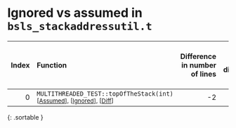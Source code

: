 # Ignored vs assumed in `bsls_stackaddressutil.t`

<script src="../sorttable.js"></script>

|   Index | Function                                                                                                                          |   Difference in number of lines |   Function size difference in bytes |   Number of lines in assumed build | Number of bytes in assumed build   |   Number of lines in ignored build | Number of bytes in ignored build   |
|--------:|:----------------------------------------------------------------------------------------------------------------------------------|--------------------------------:|------------------------------------:|-----------------------------------:|:-----------------------------------|-----------------------------------:|:-----------------------------------|
|       0 | `MULTITHREADED_TEST::topOfTheStack(int)` <sup>\[[Assumed](0.assume.s.txt)\], \[[Ignored](0.none.s.txt)\], \[[Diff](0.diff.html)\] |                              -2 |                                   0 |                                896 | 4,206,800                          |                                896 | 4,206,800                          |
{: .sortable }
